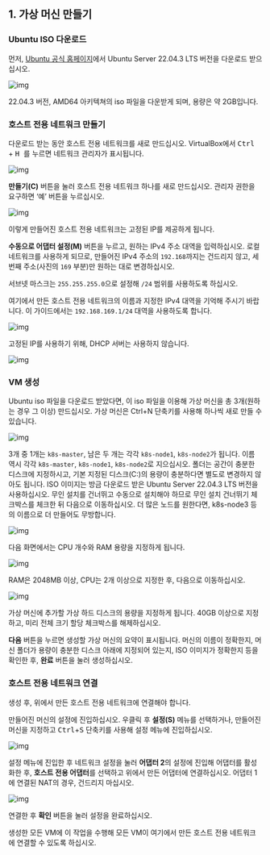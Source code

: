 ## 1. 가상 머신 만들기

### Ubuntu ISO 다운로드

먼저, [Ubuntu 공식 홈페이지](https://ubuntu.com/download/server)에서 Ubuntu Server 22.04.3 LTS 버전을 다운로드 받으십시오.

![img](/images/01.png)

22.04.3 버전, AMD64 아키텍쳐의 iso 파일을 다운받게 되며, 용량은 약 2GB입니다.

### 호스트 전용 네트워크 만들기

다운로드 받는 동안 호스트 전용 네트워크를 새로 만드십시오. VirtualBox에서 <kbd> Ctrl </kbd> + <kbd> H </kbd>를 누르면 네트워크 관리자가 표시됩니다.

![img](/images/02.png)

**만들기(C)** 버튼을 눌러 호스트 전용 네트워크 하나를 새로 만드십시오. 관리자 권한을 요구하면 ‘예’ 버튼을 누르십시오.

![img](/images/03.png)

이렇게 만들어진 호스트 전용 네트워크는 고정된 IP를 제공하게 됩니다.

**수동으로 어댑터 설정(M)** 버튼을 누르고, 원하는 IPv4 주소 대역을 입력하십시오.
로컬 네트워크를 사용하게 되므로,
만들어진 IPv4 주소의 `192.168`까지는 건드리지 않고,
세 번째 주소(사진의 `169` 부분)만 원하는 대로 변경하십시오.

서브넷 마스크는 `255.255.255.0`으로 설정해 `/24` 범위를 사용하도록 하십시오.

여기에서 만든 호스트 전용 네트워크의 이름과 지정한 IPv4 대역을 기억해 주시기 바랍니다.
이 가이드에서는 `192.168.169.1/24` 대역을 사용하도록 합니다.

![img](/images/04.png)

고정된 IP를 사용하기 위해, DHCP 서버는 사용하지 않습니다.

![img](/images/05.png)

### VM 생성

Ubuntu iso 파일을 다운로드 받았다면, 이 iso 파일을 이용해 가상 머신을 총 3개(원하는 경우 그 이상) 만드십시오. 가상 머신은 Ctrl+N 단축키를 사용해 하나씩 새로 만들 수 있습니다.

![img](/images/06.png)

3개 중 1개는 `k8s-master`, 남은 두 개는 각각 `k8s-node1`, `k8s-node2`가 됩니다.
이름 역시 각각 `k8s-master`, `k8s-node1`, `k8s-node2`로 지으십시오.
폴더는 공간이 충분한 디스크에 지정하시고, 기본 지정된 디스크(C:)의 용량이 충분하다면 별도로 변경하지 않아도 됩니다.
ISO 이미지는 방금 다운로드 받은 Ubuntu Server 22.04.3 LTS 버전을 사용하십시오.
무인 설치를 건너뛰고 수동으로 설치해야 하므로 무인 설치 건너뛰기 체크박스를 체크한 뒤 다음으로 이동하십시오.
더 많은 노드를 원한다면, k8s-node3 등의 이름으로 더 만들어도 무방합니다.

![img](/images/07.png)

다음 화면에서는 CPU 개수와 RAM 용량을 지정하게 됩니다.

![img](/images/08.png)

RAM은 2048MB 이상, CPU는 2개 이상으로 지정한 후, 다음으로 이동하십시오.

![img](/images/09.png)

가상 머신에 추가할 가상 하드 디스크의 용량을 지정하게 됩니다.
40GB 이상으로 지정하고, 미리 전체 크기 할당 체크박스를 해제하십시오.

**다음** 버튼을 누르면 생성할 가상 머신의 요약이 표시됩니다.
머신의 이름이 정확한지, 머신 폴더가 용량이 충분한 디스크 아래에 지정되어 있는지, ISO 이미지가 정확한지 등을 확인한 후, **완료** 버튼을 눌러 생성하십시오.

### 호스트 전용 네트워크 연결

생성 후, 위에서 만든 호스트 전용 네트워크에 연결해야 합니다.

만들어진 머신의 설정에 진입하십시오.
우클릭 후 **설정(S)** 메뉴를 선택하거나, 만들어진 머신을 지정하고 <kbd>Ctrl</kbd>+<kbd>S</kbd> 단축키를 사용해 설정 메뉴에 진입하십시오.

![img](/images/10.png)

설정 메뉴에 진입한 후 네트워크 설정을 눌러 **어댑터 2**의 설정에 진입해 어댑터를 활성화한 후, **호스트 전용 어댑터**를 선택하고 위에서 만든 어댑터에 연결하십시오.
어댑터 1에 연결된 NAT의 경우, 건드리지 마십시오.

![img](/images/11.png)

연결한 후 **확인** 버튼을 눌러 설정을 완료하십시오.

생성한 모든 VM에 이 작업을 수행해 모든 VM이 여기에서 만든 호스트 전용 네트워크에 연결할 수 있도록 하십시오.

